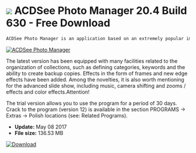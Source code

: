 # ![](https://cdn.softexe.net/static/icon/4/acdsee-photo-manager-11059.png) ACDSee Photo Manager 20.4 Build 630 - Free Download

```sh
ACDSee Photo Manager is an application based on an extremely popular image file browser with the functions of cataloging and basic photo editing. It supports over 100 graphic and major multimedia formats (MPEG, MP3). However, due to some functional limitations, it is difficult to recognize ACDSee as a specialized photo cataloging program at this time.
```
[![ACDSee Photo Manager](https://gallery.dpcdn.pl/imgc/Tools/93/g_-_420x350_1.5_-_x20120926170252_00.png)](https://softexe.net/win/multimedia/image-viewer/acdsee-photo-manager:ppRea.html)

The latest version has been equipped with many facilities related to the organization of collections, such as defining categories, keywords and the ability to create backup copies. Effects in the form of frames and new edge effects have been added. Among the novelties, it is also worth mentioning for the advanced slide show, including music, camera shifting and zooms / effects and color effects.Attention!
 
 The trial version allows you to use the program for a period of 30 days.
 Crack to the program (version 12) is available in the section PROGRAMS -&gt; Extras -&gt; Polish locations (see: Related Programs).


- **Update:** May 08 2017
- **File size:** 136.53 MB

[![Download](https://cdn.softexe.net/static/img/download.png)](https://softexe.net/win/multimedia/image-viewer/acdsee-photo-manager:ppRea.html)

